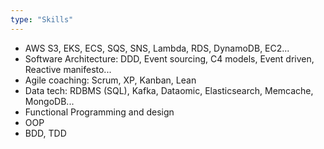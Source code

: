 ```yaml
---
type: "Skills"
---
```


* AWS S3, EKS, ECS, SQS, SNS, Lambda, RDS, DynamoDB, EC2...
* Software Architecture: DDD, Event sourcing, C4 models, Event driven,
  Reactive manifesto...
* Agile coaching: Scrum, XP, Kanban, Lean
* Data tech: RDBMS (SQL), Kafka, Dataomic, Elasticsearch, Memcache,
  MongoDB...
* Functional Programming and design
* OOP
* BDD, TDD
